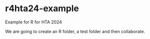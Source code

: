 # r4hta24-example
Example for R for HTA 2024



We are going to create an R folder, a test folder and then collaborate.
